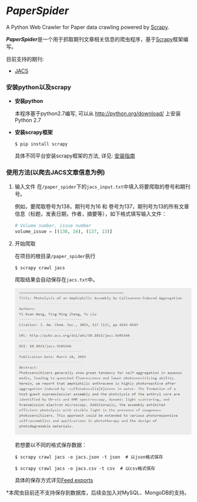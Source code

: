 # *PaperSpider*
A Python Web Crawler for Paper data crawling powered by [Scrapy](http://scrapy.org/).

***PaperSpider***是一个用于抓取期刊文章相关信息的爬虫程序，基于[Scrapy](http://scrapy.org)框架编写。

目前支持的期刊:
- [JACS](http://pubs.acs.org/journal/jacsat)

### 安装python以及scrapy

- **安装python**

    本程序基于python2.7编写, 可以从 http://python.org/download/ 上安装Python 2.7

- **安装scrapy框架**
    ```
    $ pip install scrapy
    ```
    具体不同平台安装scrapy框架的方法, 详见: [安装指南](http://scrapy-chs.readthedocs.io/zh_CN/latest/intro/install.html)

### 使用方法(以爬去JACS文章信息为例)

1. 输入文件
    在`/paper_spider`下的`jacs_input.txt`中填入将要爬取的卷号和期刊号。

    例如，要爬取卷号为138，期刊号为16 和 卷号为137，期刊号为13的所有文章信息（标题，发表日期，作者，摘要等），如下格式填写输入文件：

    ``` python
    # Volume number, issue number
    volume_issue = [(138, 16), (137, 13)]
    ```

2. 开始爬取

   在项目的根目录`/paper_spider`执行
   ``` shell
   $ scrapy crawl jacs
   ```

   爬取结果会自动保存在`jacs.txt`中。

   ![](https://github.com/PytLab/PaperSpider/blob/master/assets/jacs_txt.png)

   若想要以不同的格式保存数据：
   ``` shell
   $ scrapy crawl jacs -o jacs.json -t json  # 以json格式保存
   ```
   ``` shell
   $ scrapy crawl jacs -o jacs.csv -t csv  # 以csv格式保存
   ```
   具体的保存方式详见[Feed exports](http://scrapy-chs.readthedocs.io/zh_CN/latest/topics/feed-exports.html)

\*本爬虫目前还不支持保存到数据库，后续会加入对MySQL、MongoDB的支持。

